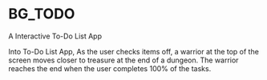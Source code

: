 # BG_TODO
A Interactive To-Do List App

Into To-Do List App, As the user checks items off, a warrior at the top of the screen moves closer to treasure at the end of a dungeon. The warrior reaches the end when the user completes 100% of the tasks.
